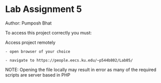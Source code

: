 # Lab Assignment 5
Author: Pumposh Bhat

To access this project correctly you must:

  Access project remotely
  
    - open browser of your choice
    
    - navigate to https://people.eecs.ku.edu/~p544b802/Lab05/

NOTE: Opening the file locally may result in error as many of the required scripts are server based in PHP
